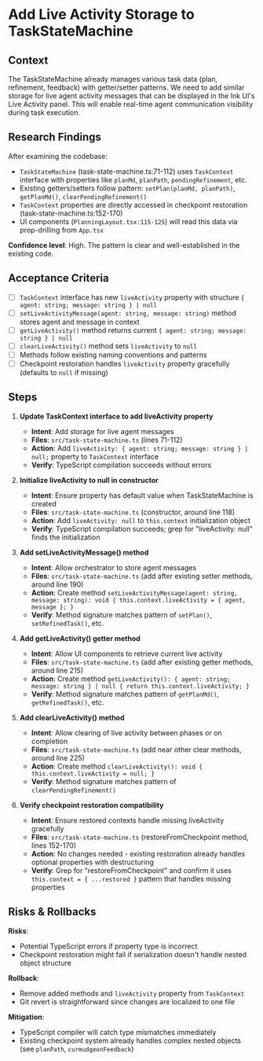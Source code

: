 # Add Live Activity Storage to TaskStateMachine

## Context

The TaskStateMachine already manages various task data (plan, refinement, feedback) with getter/setter patterns. We need to add similar storage for live agent activity messages that can be displayed in the Ink UI's Live Activity panel. This will enable real-time agent communication visibility during task execution.

## Research Findings

After examining the codebase:

- `TaskStateMachine` (task-state-machine.ts:71-112) uses `TaskContext` interface with properties like `planMd`, `planPath`, `pendingRefinement`, etc.
- Existing getters/setters follow pattern: `setPlan(planMd, planPath)`, `getPlanMd()`, `clearPendingRefinement()`
- `TaskContext` properties are directly accessed in checkpoint restoration (task-state-machine.ts:152-170)
- UI components (`PlanningLayout.tsx:115-125`) will read this data via prop-drilling from `App.tsx`

**Confidence level**: High. The pattern is clear and well-established in the existing code.

## Acceptance Criteria

- [ ] `TaskContext` interface has new `liveActivity` property with structure `{ agent: string; message: string } | null`
- [ ] `setLiveActivityMessage(agent: string, message: string)` method stores agent and message in context
- [ ] `getLiveActivity()` method returns current `{ agent: string; message: string } | null`
- [ ] `clearLiveActivity()` method sets `liveActivity` to `null`
- [ ] Methods follow existing naming conventions and patterns
- [ ] Checkpoint restoration handles `liveActivity` property gracefully (defaults to `null` if missing)

## Steps

1. **Update TaskContext interface to add liveActivity property**
   - **Intent**: Add storage for live agent messages
   - **Files**: `src/task-state-machine.ts` (lines 71-112)
   - **Action**: Add `liveActivity: { agent: string; message: string } | null;` property to `TaskContext` interface
   - **Verify**: TypeScript compilation succeeds without errors

2. **Initialize liveActivity to null in constructor**
   - **Intent**: Ensure property has default value when TaskStateMachine is created
   - **Files**: `src/task-state-machine.ts` (constructor, around line 118)
   - **Action**: Add `liveActivity: null` to `this.context` initialization object
   - **Verify**: TypeScript compilation succeeds; grep for "liveActivity: null" finds the initialization

3. **Add setLiveActivityMessage() method**
   - **Intent**: Allow orchestrator to store agent messages
   - **Files**: `src/task-state-machine.ts` (add after existing setter methods, around line 190)
   - **Action**: Create method `setLiveActivityMessage(agent: string, message: string): void { this.context.liveActivity = { agent, message }; }`
   - **Verify**: Method signature matches pattern of `setPlan()`, `setRefinedTask()`, etc.

4. **Add getLiveActivity() getter method**
   - **Intent**: Allow UI components to retrieve current live activity
   - **Files**: `src/task-state-machine.ts` (add after existing getter methods, around line 215)
   - **Action**: Create method `getLiveActivity(): { agent: string; message: string } | null { return this.context.liveActivity; }`
   - **Verify**: Method signature matches pattern of `getPlanMd()`, `getRefinedTask()`, etc.

5. **Add clearLiveActivity() method**
   - **Intent**: Allow clearing of live activity between phases or on completion
   - **Files**: `src/task-state-machine.ts` (add near other clear methods, around line 225)
   - **Action**: Create method `clearLiveActivity(): void { this.context.liveActivity = null; }`
   - **Verify**: Method signature matches pattern of `clearPendingRefinement()`

6. **Verify checkpoint restoration compatibility**
   - **Intent**: Ensure restored contexts handle missing liveActivity gracefully
   - **Files**: `src/task-state-machine.ts` (restoreFromCheckpoint method, lines 152-170)
   - **Action**: No changes needed - existing restoration already handles optional properties with destructuring
   - **Verify**: Grep for "restoreFromCheckpoint" and confirm it uses `this.context = { ...restored }` pattern that handles missing properties

## Risks & Rollbacks

**Risks**:
- Potential TypeScript errors if property type is incorrect
- Checkpoint restoration might fail if serialization doesn't handle nested object structure

**Rollback**:
- Remove added methods and `liveActivity` property from `TaskContext`
- Git revert is straightforward since changes are localized to one file

**Mitigation**:
- TypeScript compiler will catch type mismatches immediately
- Existing checkpoint system already handles complex nested objects (see `planPath`, `curmudgeonFeedback`)
